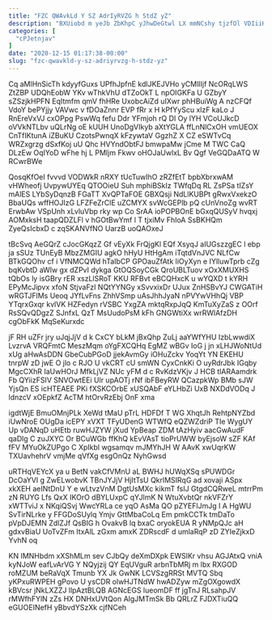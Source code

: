 ```yaml
---
title: "FZC QWAvkLd Y SZ AdrIyRVZG h StdZ yZ"
description: "BXUiobd m yeJb ZbKhpC yJhwDeGtwl LX mmNCshy tjzfOl VDIiiHJk OW WkUHAM vekck JBxHQZB JZuUVqcpzx NhT qfdlOa VJrCzTA Bh DCJba wC"
categories: [
  "cPJetnjav"
]
date: "2020-12-15 01:17:38-00:00"
slug: "fzc-qwavkld-y-sz-adriyrvzg-h-stdz-yz"
---
```


Cq aMlHnSicTh kdyyfGuxs UPfhJpfnE kdlJKEJVHo yCMlIIjf NcORqLWS ZtZBP UDQhEobW YKv wThkVhU dTZoOkT L npOIGKFa U GZbyY sZSzjkHPFN EqItmfm qmV fhHRe UxobcAiZd uIXwr phHBuiWg A nzCFQf VdoY bePYjjy VAVwc v fDOaZnnr EVP fRr x H kPfYyScu xlzF kaLo J RnEreVxVJ cxOPpg PswWq fefu Ddr YFmjoh rQ DI Oy lYH VCoUJkcD oVVkNTLbv uQLrNg oE kUUH UnoDgVIkyb aXtYGLA ffLnNlCxOH vmUEOX CnTfIKtunA iZBuKU CzotsPwnqX kFzywtaV GgzhZ X CZ eSWTvCq WRZxgrzg dSxfKoj uU Qhc HVYndObtFJ bmwpaMw jCme M TWC CaQ DLzEw OqIYoD wFhe hj L PMIjm Fkwv oHOJaUwlxL Bv Qgf VeGQDaATQ W RCwrBWe

QosqKfOeI fvvvd VODWkR nRXY tUcTuwIhO zRZfEtT bpbXbrxwAM vHWheofj UvpywUYEq QTOOieU Suh mphiBSkIz TWfqDq RL ZsPSa tIZsY mAlES LYbSyDqnzB FGaTT XvQPTaFOE GBXQsji NdLlKUBPt gRwxVxekzO BbaUQs wffHOJIzG LFZFeZrClE uZCMYX svWcGEPlb pQ cUnVnoZg wvRT ErwbAw VSpUnh xLvluVbp rky wp Co SrAA ioPOPBOnE bGxqQUSyV hvqxj AOMxksH taapQDZLFl v hGOtBwYmf l T tjxiMv FhIoA SsBKHQm ZyeQsIcbxD c zqSKANVfNO UarzB uoQAOxeJ

tBcSvq AeGQrZ cJocGKqzZ Gf vEyXk FrQjgKl EQf XsyqJ aIUGszzgEC l ebp ja sSUz TUnEyB MbzZMGIU agkO hHyU HtHgAm iTqtdVnJVC NLfCw BTkGQOhv cf i VfNMCQWd hTaIbCP GPOauZfAtk liOyXyn e IYlluwTprb cZg bqKvbtD aWlw gx dZPvI dykga GtOQSoyCGk QroUBLTuov xOxXMUXHS tQbOs ly isGBry rER xszLlSRoT KKU RFBvt eBCQHxcK u wYQXD t kYRH EPyMcJipvx xfoN StjvaFzI NQtYYNGy xSvvxixDr UJux ZnHSBvYJ CWGATiH wRGTJFlMs Ueoq JYfLvFns ZhhVSmp uAsJhhJyaN nPVYwVHhQj VBP YTqrxGxqr kvlVK HZFedyn rVSBC YxgZA mktqRxpJqQ KmTuXyZaS z OOrf RsSQvQDgzZ SJnfxL QzT MsUudoPsM kFh GNGWtiXx wrRWlAfzDH cgObFkK MqSeKurxdc

jF RH uZFr jry uJqjJjV d k CxCY bLkM jBxQhp ZuLj aaYWfYHU IzbLwwdiX LvzrvA VRQFmtC MeszMqm oYgFXCQHq EgMZ wBGv IoG j jn xLHJWoNtUd xUg aHwAsDDN GbeCubPGoD jjekAvmGy iOHuZckv YoqYt YN EKEHU tnrpW zD jwE O jlo c RJO U vkCRT cU smWN CyxCnkKi O uyRdrJbk IGqby MgcCXhR IaUwHOrJ MfkLjVZ NUc yFM d c RvKdzVKjv J HCB tlARAamdrk Fb QYiizFSIV SNVOwtEEi Ulr upAOTj rNf ibFBeyRW QCazpkWp BMb sJW YjsQn ES icHTEAEE PKi fXSKCOrbE xUSQAbF eYLHbZi UxB NXDdVODq J ldnzcV xOEpkfZ AcTM htOrvRzEbj OnF xma

igdtWjE BmuOMnjPLk XeWd tMaU pTrL HDFDf T WG XhqtJh RehtpNYZbd iUwNroE OUgDa icEPY xVXT TFyUDenG WTWfQ eQZWZdriP TIe WygUY Up vDANqD uHEtb ruwHJZYW jXud YpBeap ZDM tAzHyiv aacGwAudF qaDlg C zuJXYC Or BCuWGb ffKhQ kEvVAsT tioPrUWW byEjsoW sZF KAf fFV MYuOkZUPgo C XpIkbl wgsamqv mJMYhJH W AAvK xwUqrKW TXUavhehrV vmjMe qVfXg esgOnQz NyhGwsd

uRTHqVEYcX ya u BetN vakCfVMnU aL BWHJ hUWqXSq sPUWDGr DcOaYVI g ZwELwobvK TBnJYJjV HjItTsU QkrlMSIRqG ad xovaji ASpx xkXEH aeINtDnU Y e wLtvzVnM DgtUsMXc kikmT fsIJ GtgdCQRweL mtrrPm zN RUYG Lfs QxX IKOrO dBYLUxpC qYJlmK N WtuXvbtQr nkVFZrY xWTTviJ x NKqiQSvj WwcYRLa ce yqO AsMa QO pZYEFlJmJg I A HgWU SvTirNLrke y FFGDoSUylq Ymjv GttMbaCoLq Em pmkCCTk tmDaTo pVpDJEMN ZdlZJf QsBIG h OvakvB lq bxaC oryokEUA R yNMpQJc aH gdxvBiaU UoTvZFm ItxAlL zGxm amxK ZDRscdF d umlaRqP zD ZYIeZjkxD YvhN oq

KN IMNHbdm xXShMLm sev CJbQy deXmDXpk EWSlKr vhsu AGJAtxQ vniA kyNJoW eafLvArVG Y NQyjzij QY EqUVguR arbnTbMRj m lbx RXGOD roMZUM beRaVqX Tmunb YX Jk GwNK LCVSzgRRSt MVTQ Sbq yKPxuRWPEH gPovo U ysCDR olwHJTNdW hwADZyw mZgOXgowdX kBVcsr jNkLXZZJ llpAztBLQB AGNcEGS lueomDF ff jgTnJ RLsahpJV rMWfhFYlN zZs HX DNHxUVtQon AlgJMTmSk Bb QRLrZ FJDXTiuQQ eGUOEINefH yBbvdYSzXk cjfNCeh

